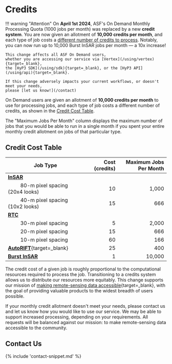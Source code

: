 # Credits

!!! warning "Attention"
    On **April 1st 2024**, ASF's On Demand Monthly Processing Quota (1000 jobs per 
    month) was replaced by a new **credit system**.
    You are now given an allotment of **10,000 credits per month**,
    and each type of job costs a [different number of credits to process](#credit-cost-table). 
    Notably, you can now run up to 10,000 Burst InSAR jobs per month — 
    a 10x increase!

    This change affects all ASF On Demand users,
    whether you are accessing our service via [Vertex](/using/vertex){target=_blank},
    the [HyP3 SDK](/using/sdk){target=_blank}, or the [HyP3 API](/using/api){target=_blank}.

    If this change adversely impacts your current workflows, or doesn't meet your needs,
    please [let us know!](/contact)

On Demand users are given an allotment of **10,000 credits per month** to use for 
processing jobs, and each type of job costs a different number of credits, as shown in the [Credit Cost Table](#credit-cost-table).

The "Maximum Jobs Per Month" column displays the maximum number of jobs that you 
would be able to run in a single month if you spent your entire monthly credit 
allotment on jobs of that particular type.

## Credit Cost Table
| Job Type                                                                         |  Cost (credits) | Maximum Jobs Per Month |
|----------------------------------------------------------------------------------|----------------:|-----------------------:|
| [**InSAR**](/guides/insar_product_guide/)                                        |                 |                        |
| &nbsp;&nbsp;&nbsp;&nbsp;&nbsp;&nbsp;&nbsp;&nbsp; 80-m pixel spacing (20x4 looks) |              10 |                  1,000 |
| &nbsp;&nbsp;&nbsp;&nbsp;&nbsp;&nbsp;&nbsp;&nbsp; 40-m pixel spacing (10x2 looks) |              15 |                    666 |
| [**RTC**](/guides/rtc_product_guide/)                                            |                 |                        |
| &nbsp;&nbsp;&nbsp;&nbsp;&nbsp;&nbsp;&nbsp;&nbsp; 30-m pixel spacing              |               5 |                  2,000 |
| &nbsp;&nbsp;&nbsp;&nbsp;&nbsp;&nbsp;&nbsp;&nbsp; 20-m pixel spacing              |              15 |                    666 |
| &nbsp;&nbsp;&nbsp;&nbsp;&nbsp;&nbsp;&nbsp;&nbsp; 10-m pixel spacing              |              60 |                    166 |
| [**AutoRIFT**](https://its-live.jpl.nasa.gov/){target=_blank}                    |              25 |                    400 |
| [**Burst InSAR**](/guides/burst_insar_product_guide/)                            |               1 |                 10,000 |

The credit cost of a given job is roughly proportional to the computational resources required to process the job.
Transitioning to a credits system allows us to distribute our resources more equitably.
This change supports our mission of [making remote-sensing data accessible](https://asf.alaska.edu/about-asf/ 'asf.alaska.edu/about-asf' ){target=_blank},
with the goal of providing valuable products to the widest breadth of users possible.

If your monthly credit allotment doesn't meet your needs,
please contact us and let us know how you would like to use our service.
We may be able to support increased processing, depending on your requirements.
All requests will be balanced against our mission: to make remote-sensing data accessible to the community.

## Contact Us

{% include 'contact-snippet.md' %}
